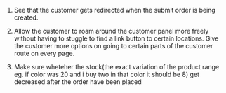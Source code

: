 1. See that the customer gets redirected when the submit order is being created.

2. Allow the customer to roam around the customer panel more freely without having to stuggle to find a link button to certain locations. Give the customer more options on going to certain parts of the customer route on every page.

3. Make sure wheteher the stock(the exact variation of the product range eg. if color was 20 and i buy two in that color it should be 8) get decreased after the order have been placed
